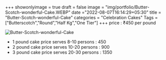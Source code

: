 +++
showonlyimage = true
draft = false
image = "img/portfolio/Butter-Scotch-wonderful-Cake.WEBP"
date ="2022-08-07T16:14:29+05:30"
title = "Butter-Scotch-wonderful-Cake"
categories = "Celebration Cakes"
Tags = ["Butterscotch","Round","Half Kg","One Tier"]
+++
price : ₹450 per pound
<!--more-->
![Butter-Scotch-wonderful-Cake](/img/portfolio/Butter-Scotch-wonderful-Cake.WEBP)
* 1 pound cake price serves 8-10 persons : 450
* 2 pound cake price serves 10-20 persons : 900
* 3 pound cake price serves 20-30 persons : 1350
